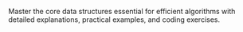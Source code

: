 Master the core data structures essential for efficient algorithms with detailed explanations, practical examples, and coding exercises.
